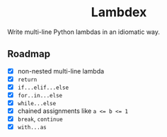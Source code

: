 <h1 style="text-align: center">Lambdex</h1>

Write multi-line Python lambdas in an idiomatic way.

## Roadmap

 - [x] non-nested multi-line lambda
 - [x] `return`
 - [x] `if...elif...else`
 - [x] `for..in...else` 
 - [x] `while...else`
 - [x] chained assignments like `a <= b <= 1`
 - [x] `break`, `continue`
 - [x] `with...as`